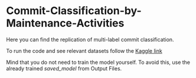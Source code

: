 # Commit-Classification-by-Maintenance-Activities

Here you can find the replication of multi-label commit classification.

To run the code and see relevant datasets follow the [Kaggle link](https://www.kaggle.com/code/xovotat/commit-classification-by-maintenance-activities/notebook?scriptVersionId=143398141)

Mind that you do not need to train the model yourself. To avoid this, use the already trained _saved_model_ from Output Files.
